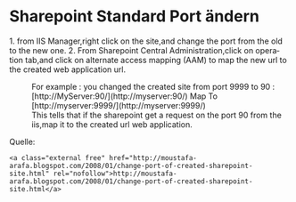 # Sharepoint Standard Port ändern

<div class="vector-body" id="bkmrk-from-iis-manager%2Crig"><div class="mw-body-content mw-content-ltr" dir="ltr" lang="de"><div class="mw-parser-output">1. from IIS Manager,right click on the site,and change the port from the old to the new one.
2. From Sharepoint Central Administration,click on operation tab,and click on alternate access mapping (AAM) to map the new url to the created web application url. <dl><dd>For example : you changed the created site from port 9999 to 90 :</dd><dd>[http://MyServer:90/](http://myserver:90/) Map To [http://myserver:9999/](http://myserver:9999/)</dd><dd>This tells that if the sharepoint get a request on the port 90 from the iis,map it to the created url web application.</dd></dl>

</div></div></div>Quelle:

```
<a class="external free" href="http://moustafa-arafa.blogspot.com/2008/01/change-port-of-created-sharepoint-site.html" rel="nofollow">http://moustafa-arafa.blogspot.com/2008/01/change-port-of-created-sharepoint-site.html</a>
```